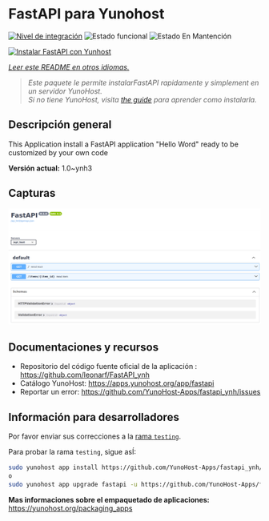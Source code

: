 <!--
Este archivo README esta generado automaticamente<https://github.com/YunoHost/apps/tree/master/tools/readme_generator>
No se debe editar a mano.
-->

# FastAPI para Yunohost

[![Nivel de integración](https://dash.yunohost.org/integration/fastapi.svg)](https://ci-apps.yunohost.org/ci/apps/fastapi/) ![Estado funcional](https://ci-apps.yunohost.org/ci/badges/fastapi.status.svg) ![Estado En Mantención](https://ci-apps.yunohost.org/ci/badges/fastapi.maintain.svg)

[![Instalar FastAPI con Yunhost](https://install-app.yunohost.org/install-with-yunohost.svg)](https://install-app.yunohost.org/?app=fastapi)

*[Leer este README en otros idiomas.](./ALL_README.md)*

> *Este paquete le permite instalarFastAPI rapidamente y simplement en un servidor YunoHost.*  
> *Si no tiene YunoHost, visita [the guide](https://yunohost.org/install) para aprender como instalarla.*

## Descripción general

This Application install a FastAPI application "Hello Word" ready to be customized by your own code

**Versión actual:** 1.0~ynh3

## Capturas

![Captura de FastAPI](./doc/screenshots/screenshot.png)

## Documentaciones y recursos

- Repositorio del código fuente oficial de la aplicación : <https://github.com/leonarf/FastAPI_ynh>
- Catálogo YunoHost: <https://apps.yunohost.org/app/fastapi>
- Reportar un error: <https://github.com/YunoHost-Apps/fastapi_ynh/issues>

## Información para desarrolladores

Por favor enviar sus correcciones a la [rama `testing`](https://github.com/YunoHost-Apps/fastapi_ynh/tree/testing).

Para probar la rama `testing`, sigue asÍ:

```bash
sudo yunohost app install https://github.com/YunoHost-Apps/fastapi_ynh/tree/testing --debug
o
sudo yunohost app upgrade fastapi -u https://github.com/YunoHost-Apps/fastapi_ynh/tree/testing --debug
```

**Mas informaciones sobre el empaquetado de aplicaciones:** <https://yunohost.org/packaging_apps>
